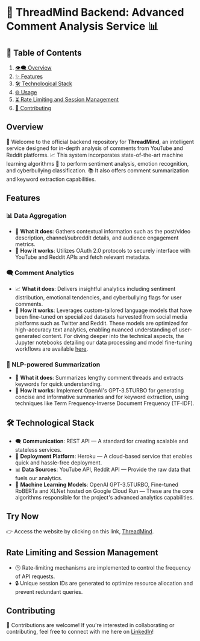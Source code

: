# 🧠 ThreadMind Backend: Advanced Comment Analysis Service 📊

## 📌 Table of Contents
1. [👁‍🗨 Overview](#overview)
2. [✨ Features](#features)
3. [🛠 Technological Stack](#technological-stack)
4. [🌐 Usage](#try-now)
5. [⏳ Rate Limiting and Session Management](#rate-limiting-and-session-management)
6. [🤝 Contributing](#contributing)

## Overview

👋 Welcome to the official backend repository for **ThreadMind**, an intelligent service designed for in-depth analysis of comments from YouTube and Reddit platforms. 📈 This system incorporates state-of-the-art machine learning algorithms 🤖 to perform sentiment analysis, emotion recognition, and cyberbullying classification. 📚 It also offers comment summarization and keyword extraction capabilities.

## Features 

### 📊 Data Aggregation
- 📌 **What it does**: Gathers contextual information such as the post/video description, channel/subreddit details, and audience engagement metrics.
- 📘 **How it works**: Utilizes OAuth 2.0 protocols to securely interface with YouTube and Reddit APIs and fetch relevant metadata. 

### 🗨️ Comment Analytics
- 📈 **What it does**: Delivers insightful analytics including sentiment distribution, emotional tendencies, and cyberbullying flags for user comments.
- 📘 **How it works**: Leverages custom-tailored language models that have been fine-tuned on specialized datasets harvested from social media platforms such as Twitter and Reddit. These models are optimized for high-accuracy text analytics, enabling nuanced understanding of user-generated content. For diving deeper into the technical aspects, the Jupyter notebooks detailing our data processing and model fine-tuning workflows are available [here](https://github.com/farneet24/Pre-trained-Models.git).
 
### 📝 NLP-powered Summarization
- 🤖 **What it does**: Summarizes lengthy comment threads and extracts keywords for quick understanding.
- 📘 **How it works**: Implement OpenAI's GPT-3.5TURBO for generating concise and informative summaries and for keyword extraction, using techniques like Term Frequency-Inverse Document Frequency (TF-IDF).

## 🛠 Technological Stack

- 🗨️ **Communication**: REST API — A standard for creating scalable and stateless services.
- 🚀 **Deployment Platform**: Heroku — A cloud-based service that enables quick and hassle-free deployment.
- 📊 **Data Sources**: YouTube API, Reddit API — Provide the raw data that fuels our analytics.
- 🤖 **Machine Learning Models**: OpenAI GPT-3.5TURBO, Fine-tuned RoBERTa and XLNet hosted on Google Cloud Run — These are the core algorithms responsible for the project's advanced analytics capabilities.

## Try Now

👉 Access the website by clicking on this link, [ThreadMind](https://thread-mind.vercel.app/).

## Rate Limiting and Session Management

- 🕒 Rate-limiting mechanisms are implemented to control the frequency of API requests.
- 🔒 Unique session IDs are generated to optimize resource allocation and prevent redundant queries.

## Contributing

🙌 Contributions are welcome! If you're interested in collaborating or contributing, feel free to connect with me here on [LinkedIn](https://www.linkedin.com/in/farneet-singh-6b155b208/)!

